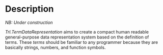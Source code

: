 # Description

*NB: Under construction*

_Trl.TermDataRepresentation_ aims to create a compact human readable general-purpose data representation system based on the definition of terms. These _terms_ should be familiar to any programmer because they are basically strings, numbers, and function symbols.
